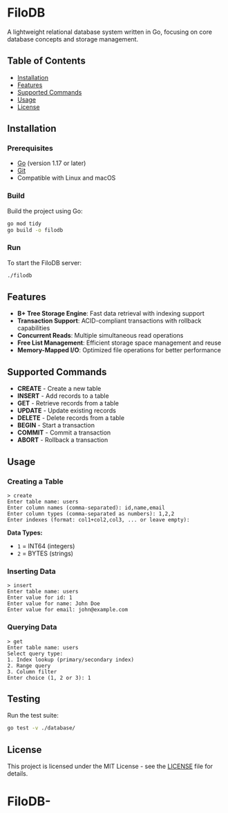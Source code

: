 # FiloDB

A lightweight relational database system written in Go, focusing on core database concepts and storage management.

## Table of Contents

- [Installation](#installation)
- [Features](#features)
- [Supported Commands](#supported-commands)
- [Usage](#usage)
- [License](#license)

## Installation

### Prerequisites

- [Go](https://golang.org/dl/) (version 1.17 or later)
- [Git](https://git-scm.com/downloads)
- Compatible with Linux and macOS

### Build

Build the project using Go:

```bash
go mod tidy
go build -o filodb
```

### Run

To start the FiloDB server:

```bash
./filodb
```

## Features

- **B+ Tree Storage Engine**: Fast data retrieval with indexing support
- **Transaction Support**: ACID-compliant transactions with rollback capabilities
- **Concurrent Reads**: Multiple simultaneous read operations
- **Free List Management**: Efficient storage space management and reuse
- **Memory-Mapped I/O**: Optimized file operations for better performance

## Supported Commands

- **CREATE** - Create a new table
- **INSERT** - Add records to a table
- **GET** - Retrieve records from a table
- **UPDATE** - Update existing records
- **DELETE** - Delete records from a table
- **BEGIN** - Start a transaction
- **COMMIT** - Commit a transaction
- **ABORT** - Rollback a transaction

## Usage

### Creating a Table
```
> create
Enter table name: users
Enter column names (comma-separated): id,name,email
Enter column types (comma-separated as numbers): 1,2,2
Enter indexes (format: col1+col2,col3, ... or leave empty): 
```

**Data Types:**
- `1` = INT64 (integers)
- `2` = BYTES (strings)

### Inserting Data
```
> insert
Enter table name: users
Enter value for id: 1
Enter value for name: John Doe
Enter value for email: john@example.com
```

### Querying Data
```
> get
Enter table name: users
Select query type:
1. Index lookup (primary/secondary index)
2. Range query
3. Column filter
Enter choice (1, 2 or 3): 1
```

## Testing

Run the test suite:

```bash
go test -v ./database/
```

## License

This project is licensed under the MIT License - see the [LICENSE](LICENSE) file for details.
# FiloDB-

